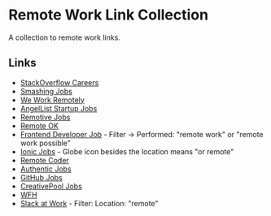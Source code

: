 # Remote Work Link Collection
A collection to remote work links.

Links
----------
* [StackOverflow Careers](http://careers.stackoverflow.com/jobs?allowsremote=true)
* [Smashing Jobs](http://jobs.smashingmagazine.com/?search=remote)
* [We Work Remotely](https://weworkremotely.com/)
* [AngelList Startup Jobs](https://angel.co/jobs#find/f!%7B%22locations%22%3A%5B%22Remote%22%5D%7D)
* [Remotive Jobs](http://jobs.remotive.io/)
* [Remote OK](https://remoteok.io/)
* [Frontend Developer Job](http://frontenddeveloperjob.com/) - Filter -> Performed: "remote work" or "remote work possible"
* [Ionic Jobs](http://jobs.ionic.io/) - Globe icon besides the location means "or remote"
* [Remote Coder](https://remotecoder.io/)
* [Authentic Jobs](https://authenticjobs.com/#search=remote)
* [GitHub Jobs](https://jobs.github.com/positions?description=&location=remote)
* [CreativePool Jobs](http://creativepool.com/search/jobs/?q=remote)
* [WFH](https://www.wfh.io/)
* [Slack at Work](http://slackatwork.com/) - Filter: Location: "remote"
